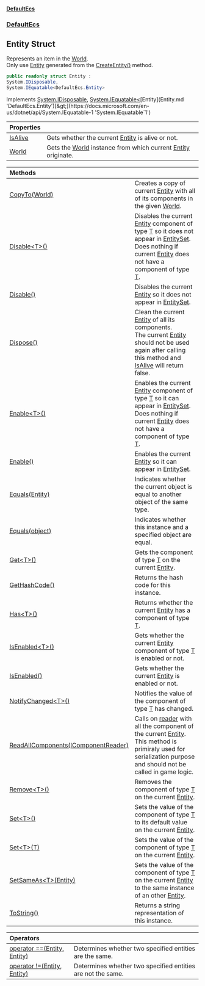 #### [DefaultEcs](DefaultEcs.md 'DefaultEcs')
### [DefaultEcs](DefaultEcs.md#DefaultEcs 'DefaultEcs')
## Entity Struct
Represents an item in the [World](World.md 'DefaultEcs.World').  
Only use [Entity](Entity.md 'DefaultEcs.Entity') generated from the [CreateEntity()](World_CreateEntity().md 'DefaultEcs.World.CreateEntity()') method.  
```csharp
public readonly struct Entity :
System.IDisposable,
System.IEquatable<DefaultEcs.Entity>
```

Implements [System.IDisposable](https://docs.microsoft.com/en-us/dotnet/api/System.IDisposable 'System.IDisposable'), [System.IEquatable&lt;](https://docs.microsoft.com/en-us/dotnet/api/System.IEquatable-1 'System.IEquatable`1')[Entity](Entity.md 'DefaultEcs.Entity')[&gt;](https://docs.microsoft.com/en-us/dotnet/api/System.IEquatable-1 'System.IEquatable`1')  

| Properties | |
| :--- | :--- |
| [IsAlive](Entity_IsAlive.md 'DefaultEcs.Entity.IsAlive') | Gets whether the current [Entity](Entity.md 'DefaultEcs.Entity') is alive or not.<br/> |
| [World](Entity_World.md 'DefaultEcs.Entity.World') | Gets the [World](World.md 'DefaultEcs.World') instance from which current [Entity](Entity.md 'DefaultEcs.Entity') originate.<br/> |

| Methods | |
| :--- | :--- |
| [CopyTo(World)](Entity_CopyTo(World).md 'DefaultEcs.Entity.CopyTo(DefaultEcs.World)') | Creates a copy of current [Entity](Entity.md 'DefaultEcs.Entity') with all of its components in the given [World](World.md 'DefaultEcs.World').<br/> |
| [Disable&lt;T&gt;()](Entity_Disable_T_().md 'DefaultEcs.Entity.Disable&lt;T&gt;()') | Disables the current [Entity](Entity.md 'DefaultEcs.Entity') component of type [T](Entity_Disable_T_().md#DefaultEcs_Entity_Disable_T_()_T 'DefaultEcs.Entity.Disable&lt;T&gt;().T') so it does not appear in [EntitySet](EntitySet.md 'DefaultEcs.EntitySet').<br/>Does nothing if current [Entity](Entity.md 'DefaultEcs.Entity') does not have a component of type [T](Entity_Disable_T_().md#DefaultEcs_Entity_Disable_T_()_T 'DefaultEcs.Entity.Disable&lt;T&gt;().T').<br/> |
| [Disable()](Entity_Disable().md 'DefaultEcs.Entity.Disable()') | Disables the current [Entity](Entity.md 'DefaultEcs.Entity') so it does not appear in [EntitySet](EntitySet.md 'DefaultEcs.EntitySet').<br/> |
| [Dispose()](Entity_Dispose().md 'DefaultEcs.Entity.Dispose()') | Clean the current [Entity](Entity.md 'DefaultEcs.Entity') of all its components.<br/>The current [Entity](Entity.md 'DefaultEcs.Entity') should not be used again after calling this method and [IsAlive](Entity_IsAlive.md 'DefaultEcs.Entity.IsAlive') will return false.<br/> |
| [Enable&lt;T&gt;()](Entity_Enable_T_().md 'DefaultEcs.Entity.Enable&lt;T&gt;()') | Enables the current [Entity](Entity.md 'DefaultEcs.Entity') component of type [T](Entity_Enable_T_().md#DefaultEcs_Entity_Enable_T_()_T 'DefaultEcs.Entity.Enable&lt;T&gt;().T') so it can appear in [EntitySet](EntitySet.md 'DefaultEcs.EntitySet').<br/>Does nothing if current [Entity](Entity.md 'DefaultEcs.Entity') does not have a component of type [T](Entity_Enable_T_().md#DefaultEcs_Entity_Enable_T_()_T 'DefaultEcs.Entity.Enable&lt;T&gt;().T').<br/> |
| [Enable()](Entity_Enable().md 'DefaultEcs.Entity.Enable()') | Enables the current [Entity](Entity.md 'DefaultEcs.Entity') so it can appear in [EntitySet](EntitySet.md 'DefaultEcs.EntitySet').<br/> |
| [Equals(Entity)](Entity_Equals(Entity).md 'DefaultEcs.Entity.Equals(DefaultEcs.Entity)') | Indicates whether the current object is equal to another object of the same type.<br/> |
| [Equals(object)](Entity_Equals(object).md 'DefaultEcs.Entity.Equals(object)') | Indicates whether this instance and a specified object are equal.<br/> |
| [Get&lt;T&gt;()](Entity_Get_T_().md 'DefaultEcs.Entity.Get&lt;T&gt;()') | Gets the component of type [T](Entity_Get_T_().md#DefaultEcs_Entity_Get_T_()_T 'DefaultEcs.Entity.Get&lt;T&gt;().T') on the current [Entity](Entity.md 'DefaultEcs.Entity').<br/> |
| [GetHashCode()](Entity_GetHashCode().md 'DefaultEcs.Entity.GetHashCode()') | Returns the hash code for this instance.<br/> |
| [Has&lt;T&gt;()](Entity_Has_T_().md 'DefaultEcs.Entity.Has&lt;T&gt;()') | Returns whether the current [Entity](Entity.md 'DefaultEcs.Entity') has a component of type [T](Entity_Has_T_().md#DefaultEcs_Entity_Has_T_()_T 'DefaultEcs.Entity.Has&lt;T&gt;().T').<br/> |
| [IsEnabled&lt;T&gt;()](Entity_IsEnabled_T_().md 'DefaultEcs.Entity.IsEnabled&lt;T&gt;()') | Gets whether the current [Entity](Entity.md 'DefaultEcs.Entity') component of type [T](Entity_IsEnabled_T_().md#DefaultEcs_Entity_IsEnabled_T_()_T 'DefaultEcs.Entity.IsEnabled&lt;T&gt;().T') is enabled or not.<br/> |
| [IsEnabled()](Entity_IsEnabled().md 'DefaultEcs.Entity.IsEnabled()') | Gets whether the current [Entity](Entity.md 'DefaultEcs.Entity') is enabled or not.<br/> |
| [NotifyChanged&lt;T&gt;()](Entity_NotifyChanged_T_().md 'DefaultEcs.Entity.NotifyChanged&lt;T&gt;()') | Notifies the value of the component of type [T](Entity_NotifyChanged_T_().md#DefaultEcs_Entity_NotifyChanged_T_()_T 'DefaultEcs.Entity.NotifyChanged&lt;T&gt;().T') has changed.<br/> |
| [ReadAllComponents(IComponentReader)](Entity_ReadAllComponents(IComponentReader).md 'DefaultEcs.Entity.ReadAllComponents(DefaultEcs.Serialization.IComponentReader)') | Calls on [reader](Entity_ReadAllComponents(IComponentReader).md#DefaultEcs_Entity_ReadAllComponents(DefaultEcs_Serialization_IComponentReader)_reader 'DefaultEcs.Entity.ReadAllComponents(DefaultEcs.Serialization.IComponentReader).reader') with all the component of the current [Entity](Entity.md 'DefaultEcs.Entity').<br/>This method is primiraly used for serialization purpose and should not be called in game logic.<br/> |
| [Remove&lt;T&gt;()](Entity_Remove_T_().md 'DefaultEcs.Entity.Remove&lt;T&gt;()') | Removes the component of type [T](Entity_Remove_T_().md#DefaultEcs_Entity_Remove_T_()_T 'DefaultEcs.Entity.Remove&lt;T&gt;().T') on the current [Entity](Entity.md 'DefaultEcs.Entity').<br/> |
| [Set&lt;T&gt;()](Entity_Set_T_().md 'DefaultEcs.Entity.Set&lt;T&gt;()') | Sets the value of the component of type [T](Entity_Set_T_().md#DefaultEcs_Entity_Set_T_()_T 'DefaultEcs.Entity.Set&lt;T&gt;().T') to its default value on the current [Entity](Entity.md 'DefaultEcs.Entity').<br/> |
| [Set&lt;T&gt;(T)](Entity_Set_T_(T).md 'DefaultEcs.Entity.Set&lt;T&gt;(T)') | Sets the value of the component of type [T](Entity_Set_T_(T).md#DefaultEcs_Entity_Set_T_(T)_T 'DefaultEcs.Entity.Set&lt;T&gt;(T).T') on the current [Entity](Entity.md 'DefaultEcs.Entity').<br/> |
| [SetSameAs&lt;T&gt;(Entity)](Entity_SetSameAs_T_(Entity).md 'DefaultEcs.Entity.SetSameAs&lt;T&gt;(DefaultEcs.Entity)') | Sets the value of the component of type [T](Entity_SetSameAs_T_(Entity).md#DefaultEcs_Entity_SetSameAs_T_(DefaultEcs_Entity)_T 'DefaultEcs.Entity.SetSameAs&lt;T&gt;(DefaultEcs.Entity).T') on the current [Entity](Entity.md 'DefaultEcs.Entity') to the same instance of an other [Entity](Entity.md 'DefaultEcs.Entity').<br/> |
| [ToString()](Entity_ToString().md 'DefaultEcs.Entity.ToString()') | Returns a string representation of this instance.<br/> |

| Operators | |
| :--- | :--- |
| [operator ==(Entity, Entity)](Entity_operator(Entity_Entity).md 'DefaultEcs.Entity.op_Equality(DefaultEcs.Entity, DefaultEcs.Entity)') | Determines whether two specified entities are the same. |
| [operator !=(Entity, Entity)](Entity_operator!(Entity_Entity).md 'DefaultEcs.Entity.op_Inequality(DefaultEcs.Entity, DefaultEcs.Entity)') | Determines whether two specified entities are not the same. |
